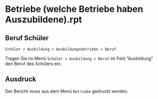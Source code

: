 ﻿# Betriebe (welche Betriebe haben Auszubildene).rpt

## Beruf Schüler

`Schüler > Ausbildung > Ausbildungsbetriebe > Beruf `

Tragen Sie im Menü `Schüler > Ausbildung > Beruf`  im Feld "Ausbildung" den Beruf des Schülers ein.

## Ausdruck

Der Bericht muss aus dem Menü `Betriebe` gedruckt werden.
